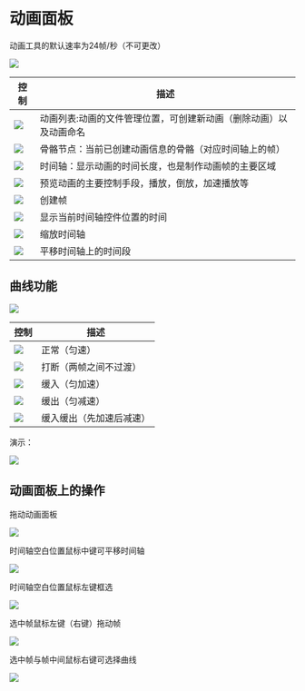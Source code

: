 # 动画面板

动画工具的默认速率为24帧/秒（不可更改）

![](/C9998F18-36E4-415d-9CA6-F58727D2B80D.png)

| 控制 | 描述 |
| --- | --- |
| ![](/07F470E4-A671-42e0-A3B3-6D2F2EFDCFFC.png) | 动画列表:动画的文件管理位置，可创建新动画（删除动画）以及动画命名 |
| ![](/7C3552D4-1CC3-4507-B3CA-C475458044A6.png) | 骨骼节点：当前已创建动画信息的骨骼（对应时间轴上的帧） |
| ![](/8F4800EE-32CF-4ee8-8586-70C02F7C8F2E.png) | 时间轴：显示动画的时间长度，也是制作动画帧的主要区域 |
| ![](/D020B6C5-987E-4f63-89D2-23BD4D36C2FF.png) | 预览动画的主要控制手段，播放，倒放，加速播放等 |
| ![](/3BDC299D-F841-4c3d-9A0C-19A99D6165D5.png) | 创建帧 |
| ![](/A15B68AB-3ED6-4e03-B48C-AE5CC7CDEBAB.png) | 显示当前时间轴控件位置的时间 |
| ![](/5558B3A5-D99B-49a6-8F01-9DD9D784F63A.png) | 缩放时间轴 |
| ![](/6C939A73-3442-45e0-84D3-DE397917B6D7.png) | 平移时间轴上的时间段 |




## 曲线功能

![](/2E462854-77E5-4a49-8EA5-F4636FF5874C.png)


| 控制 | 描述 |
| --- | --- |
| ![](/QQ20241113-110204.png) | 正常（匀速） |
| ![](/QQ20241113-110215.png) | 打断（两帧之间不过渡） |
| ![](/QQ20241113-110230.png) | 缓入（匀加速） |
| ![](/QQ20241113-110246.png) | 缓出（匀减速） |
| ![](/QQ20241113-110258.png) | 缓入缓出（先加速后减速） |

演示：

![](/录制_2023_08_28_16_35_13_10800_00_00-00_00_30.gif)


## 动画面板上的操作
拖动动画面板

![](https://static.codemao.cn/pickduck/BkDu_K-GJx.gif?hash=Fk802zLym34Orz7VvUHZQPGGYu_s)

时间轴空白位置鼠标中键可平移时间轴

![](https://static.codemao.cn/pickduck/B1uartZMke.gif?hash=ltVh7gp9xDbDnUNC3OEiGbAwNTHF)

时间轴空白位置鼠标左键框选

![](https://static.codemao.cn/pickduck/HJI4_KZGkg.gif?hash=lkGn4SgjjVHHadnPmNFlpqGxBbRz)

选中帧鼠标左键（右键）拖动帧

![](https://static.codemao.cn/pickduck/HyHvuY-zyg.gif?hash=Fn0s6DamEQtnMUXBWgZRGrTpMjlj)

选中帧与帧中间鼠标右键可选择曲线

![](https://static.codemao.cn/pickduck/By7KdtWGyx.gif?hash=Flc0Lc_tEVG85bC3TI7XAA5ztUvt)

